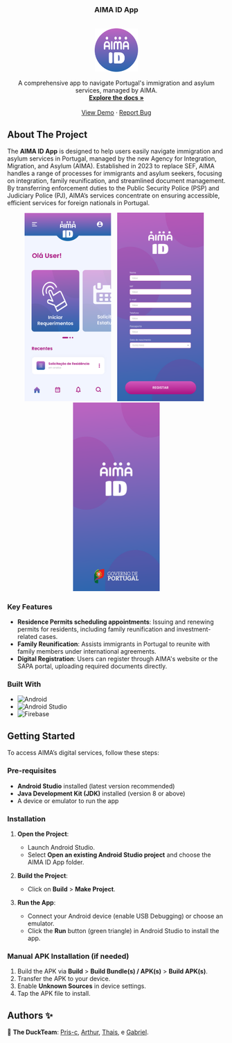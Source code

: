 <h3 align="center">AIMA ID App</h3>

<br />
<div align="center">
  <a href="https://github.com/pris_c/aima-id">
    <img src="assets/logo.svg" alt="Logo" width="100" height="100">
  </a>

  <p align="center">
    A comprehensive app to navigate Portugal's immigration and asylum services, managed by AIMA.
    <br />
    <a href="https://github.com/pris_c/aima-id-app"><strong>Explore the docs »</strong></a>
    <br />
    <br />
    <a href="https://github.com/pris_c/aima-id-app">View Demo</a>
    ·
    <a href="https://github.com/pris_c/aima-id-app/issues">Report Bug</a>
  </p>
</div>

## About The Project

The **AIMA ID App** is designed to help users easily navigate immigration and asylum services in Portugal, managed by the new Agency for Integration, Migration, and Asylum (AIMA). Established in 2023 to replace SEF, AIMA handles a range of processes for immigrants and asylum seekers, focusing on integration, family reunification, and streamlined document management. By transferring enforcement duties to the Public Security Police (PSP) and Judiciary Police (PJ), AIMA’s services concentrate on ensuring accessible, efficient services for foreign nationals in Portugal.

<p align= "center">
  <img src="assets/home.svg" alt="Tela 1" width="200" style="margin-right: 10px;">
  <img src="assets/register.svg" alt="Tela 2" width="200" style="margin-right: 10px;">
  <img src="assets/splash.svg" alt="Tela 3" width="200">
</p>


### Key Features

* **Residence Permits scheduling appointments**: Issuing and renewing permits for residents, including family reunification and investment-related cases.
* **Family Reunification**: Assists immigrants in Portugal to reunite with family members under international agreements.
* **Digital Registration**: Users can register through AIMA's website or the SAPA portal, uploading required documents directly.


### Built With
* ![Android](https://img.shields.io/badge/Android-3DDC84?style=for-the-badge&logo=android&logoColor=white)
* ![Android Studio](https://img.shields.io/badge/Android_Studio-3DDC84?style=for-the-badge&logo=android-studio&logoColor=white)
* ![Firebase](https://img.shields.io/badge/firebase-ffca28?style=for-the-badge&logo=firebase&logoColor=black)


## Getting Started

To access AIMA’s digital services, follow these steps:

### Pre-requisites

- **Android Studio** installed (latest version recommended)
- **Java Development Kit (JDK)** installed (version 8 or above)
- A device or emulator to run the app

### Installation

1. **Open the Project**:
    - Launch Android Studio.
    - Select **Open an existing Android Studio project** and choose the AIMA ID App folder.

2. **Build the Project**:
    - Click on **Build** > **Make Project**.

3. **Run the App**:
    - Connect your Android device (enable USB Debugging) or choose an emulator.
    - Click the **Run** button (green triangle) in Android Studio to install the app.

### Manual APK Installation (if needed)
1. Build the APK via **Build** > **Build Bundle(s) / APK(s)** > **Build APK(s)**.
2. Transfer the APK to your device.
3. Enable **Unknown Sources** in device settings.
4. Tap the APK file to install.

## Authors ✨

🦆 **The DuckTeam**:
[Pris-c](https://github.com/Pris-c), [Arthur](https://github.com/ArthurSSR-alt), [Thais](https://github.com/thaisfreires), e [Gabriel](https://github.com/gabrielbeli).



